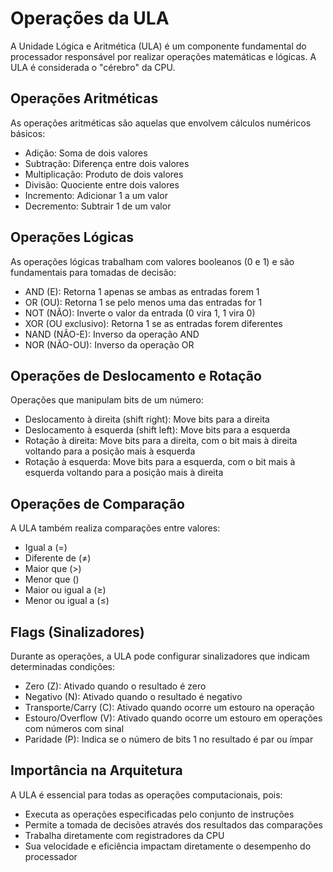 # Operações da ULA

A Unidade Lógica e Aritmética (ULA) é um componente fundamental do processador responsável por realizar operações matemáticas e lógicas. A ULA é considerada o "cérebro" da CPU.


## Operações Aritméticas

As operações aritméticas são aquelas que envolvem cálculos numéricos básicos:
- Adição: Soma de dois valores
- Subtração: Diferença entre dois valores
- Multiplicação: Produto de dois valores 
- Divisão: Quociente entre dois valores
- Incremento: Adicionar 1 a um valor
- Decremento: Subtrair 1 de um valor


## Operações Lógicas

As operações lógicas trabalham com valores booleanos (0 e 1) e são fundamentais para tomadas de decisão:
- AND (E): Retorna 1 apenas se ambas as entradas forem 1
- OR (OU): Retorna 1 se pelo menos uma das entradas for 1
- NOT (NÃO): Inverte o valor da entrada (0 vira 1, 1 vira 0)
- XOR (OU exclusivo): Retorna 1 se as entradas forem diferentes
- NAND (NÃO-E): Inverso da operação AND
- NOR (NÃO-OU): Inverso da operação OR


## Operações de Deslocamento e Rotação

Operações que manipulam bits de um número:
- Deslocamento à direita (shift right): Move bits para a direita
- Deslocamento à esquerda (shift left): Move bits para a esquerda
- Rotação à direita: Move bits para a direita, com o bit mais à direita voltando para a posição mais à esquerda
- Rotação à esquerda: Move bits para a esquerda, com o bit mais à esquerda voltando para a posição mais à direita


## Operações de Comparação

A ULA também realiza comparações entre valores:
- Igual a (=)
- Diferente de (≠)
- Maior que (>)
- Menor que ()
- Maior ou igual a (≥)
- Menor ou igual a (≤)


## Flags (Sinalizadores)

Durante as operações, a ULA pode configurar sinalizadores que indicam determinadas condições:
- Zero (Z): Ativado quando o resultado é zero
- Negativo (N): Ativado quando o resultado é negativo
- Transporte/Carry (C): Ativado quando ocorre um estouro na operação
- Estouro/Overflow (V): Ativado quando ocorre um estouro em operações com números com sinal
- Paridade (P): Indica se o número de bits 1 no resultado é par ou ímpar


## Importância na Arquitetura

A ULA é essencial para todas as operações computacionais, pois:
- Executa as operações especificadas pelo conjunto de instruções
- Permite a tomada de decisões através dos resultados das comparações
- Trabalha diretamente com registradores da CPU
- Sua velocidade e eficiência impactam diretamente o desempenho do processador
